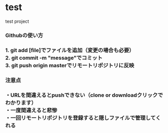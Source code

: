 # test
test project

<h3>Githubの使い方<h3>
1. git add [file]でファイルを追加（変更の場合も必要）<br>
2. git commit -m "message"でコミット<br>
3. git push origin masterでリモートリポジトリに反映<br>

<h3>注意点<h3>
・URLを間違えるとpushできない（clone or downloadクリックでわかります）<br>
・一度間違えると悲惨<br>
・一回リモートリポジトリを登録すると隠しファイルで管理してくれる<br>
